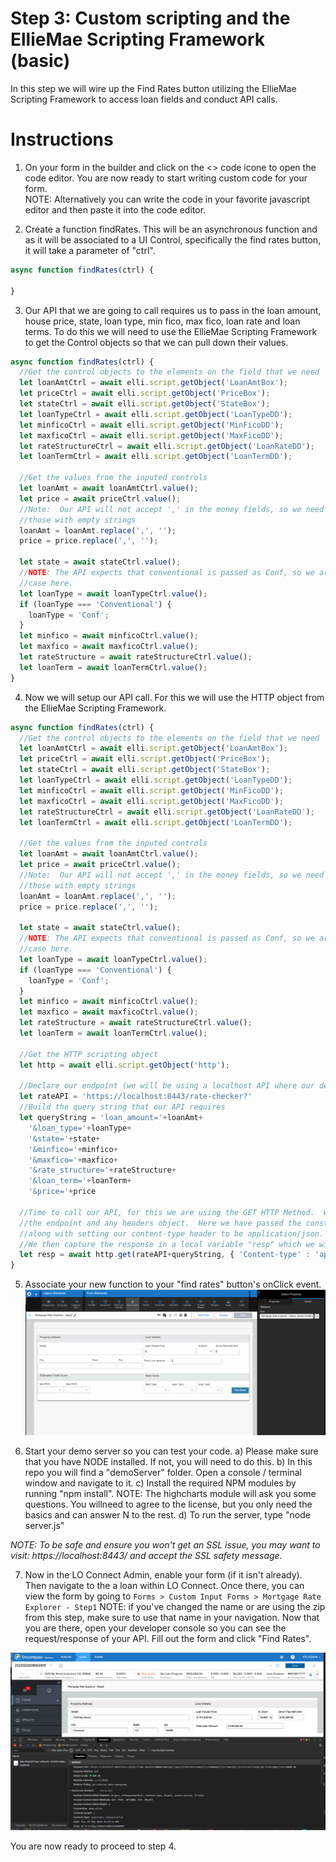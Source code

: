 # Step 3: Custom scripting and the EllieMae Scripting Framework (basic)
In this step we will wire up the Find Rates button utilizing the EllieMae Scripting Framework to access loan fields and conduct API calls.

# Instructions
1. On your form in the builder and click on the <> code icone to open the code editor.  You are now ready to start writing custom code for your form.  
NOTE: Alternatively you can write the code in your favorite javascript editor and then paste it into the code editor.


2. Create a function findRates.  This will be an asynchronous function and as it will be associated to a UI Control, specifically the find rates button, it will take a parameter of "ctrl".
```javascript
async function findRates(ctrl) { 

}
```

3. Our API that we are going to call requires us to pass in the loan amount, house price, state, loan type, min fico, max fico, loan rate and loan terms.  To do this we will need to use the EllieMae Scripting Framework to get the Control objects so that we can pull down their values. 

```javascript
async function findRates(ctrl) { 
  //Get the control objects to the elements on the field that we need
  let loanAmtCtrl = await elli.script.getObject('LoanAmtBox');
  let priceCtrl = await elli.script.getObject('PriceBox');
  let stateCtrl = await elli.script.getObject('StateBox');
  let loanTypeCtrl = await elli.script.getObject('LoanTypeDD');
  let minficoCtrl = await elli.script.getObject('MinFicoDD');
  let maxficoCtrl = await elli.script.getObject('MaxFicoDD');
  let rateStructureCtrl = await elli.script.getObject('LoanRateDD');
  let loanTermCtrl = await elli.script.getObject('LoanTermDD');

  //Get the values from the inputed controls  
  let loanAmt = await loanAmtCtrl.value();
  let price = await priceCtrl.value();
  //Note:  Our API will not accept ',' in the money fields, so we need to replace 
  //those with empty strings
  loanAmt = loanAmt.replace(',', '');
  price = price.replace(',', '');
  
  let state = await stateCtrl.value();
  //NOTE: The API expects that conventional is passed as Conf, so we are handling that
  //case here.
  let loanType = await loanTypeCtrl.value();
  if (loanType === 'Conventional') {
    loanType = 'Conf';
  }
  let minfico = await minficoCtrl.value();
  let maxfico = await maxficoCtrl.value();
  let rateStructure = await rateStructureCtrl.value();
  let loanTerm = await loanTermCtrl.value();
}
```

4. Now we will setup our API call.  For this we will use the HTTP object from the EllieMae Scripting Framework.
```javascript
async function findRates(ctrl) { 
  //Get the control objects to the elements on the field that we need
  let loanAmtCtrl = await elli.script.getObject('LoanAmtBox');
  let priceCtrl = await elli.script.getObject('PriceBox');
  let stateCtrl = await elli.script.getObject('StateBox');
  let loanTypeCtrl = await elli.script.getObject('LoanTypeDD');
  let minficoCtrl = await elli.script.getObject('MinFicoDD');
  let maxficoCtrl = await elli.script.getObject('MaxFicoDD');
  let rateStructureCtrl = await elli.script.getObject('LoanRateDD');
  let loanTermCtrl = await elli.script.getObject('LoanTermDD');

  //Get the values from the inputed controls  
  let loanAmt = await loanAmtCtrl.value();
  let price = await priceCtrl.value();
  //Note:  Our API will not accept ',' in the money fields, so we need to replace 
  //those with empty strings
  loanAmt = loanAmt.replace(',', '');
  price = price.replace(',', '');
  
  let state = await stateCtrl.value();
  //NOTE: The API expects that conventional is passed as Conf, so we are handling that
  //case here.
  let loanType = await loanTypeCtrl.value();
  if (loanType === 'Conventional') {
    loanType = 'Conf';
  }
  let minfico = await minficoCtrl.value();
  let maxfico = await maxficoCtrl.value();
  let rateStructure = await rateStructureCtrl.value();
  let loanTerm = await loanTermCtrl.value();

  //Get the HTTP scripting object  
  let http = await elli.script.getObject('http');
  
  //Declare our endpoint (we will be using a localhost API where our demoServer will be running)
  let rateAPI = 'https://localhost:8443/rate-checker?'
  //Build the query string that our API requires
  let queryString = 'loan_amount='+loanAmt+
    '&loan_type='+loanType+
    '&state='+state+
    '&minfico='+minfico+
    '&maxfico='+maxfico+
    '&rate_structure='+rateStructure+
    '&loan_term='+loanTerm+
    '&price='+price

  //Time to call our API, for this we are using the GET HTTP Method.  Which requires us to pass in 
  //the endpoint and any headers object.  Here we have passed the constructed API Endpoint + query params
  //along with setting our content-type header to be application/json.  
  //We then capture the response in a local variable "resp" which we will use later.
  let resp = await http.get(rateAPI+queryString, { 'Content-type' : 'application/json' });
}
```

5. Associate your new function to your "find rates" button's onClick event.
![Alt text](./step3.png?raw=true)

6. Start your demo server so you can test your code.
	a) Please make sure that you have NODE installed.  If not, you will need to do this.
	b) In this repo you will find a "demoServer" folder.  Open a console / terminal window and navigate to it.
	c) Install the required NPM modules by running "npm install".  NOTE:  The highcharts module will ask you some questions.  You willneed to agree to the license, but you only need the basics and can answer N to the rest.
	d) To run the server, type "node server.js"

_NOTE: To be safe and ensure you won't get an SSL issue, you may want to visit: https://localhost:8443/ and accept the SSL safety message._

7. Now in the LO Connect Admin, enable your form (if it isn't already).  Then navigate to the a loan within LO Connect.  Once there, you can view the form by going to `Forms > Custom Input Forms > Mortgage Rate Explorer - Step1` NOTE: if you've changed the name or are using the zip from this step, make sure to use that name in your navigation.  Now that you are there, open your developer console so you can see the request/response of your API.  Fill out the form and click "Find Rates".

![Alt text](./step3.7.png?raw=true)

You are now ready to proceed to step 4.
